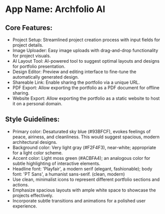 # **App Name**: Archfolio AI

## Core Features:

- Project Setup: Streamlined project creation process with input fields for project details.
- Image Uploader: Easy image uploads with drag-and-drop functionality for project visuals.
- AI Layout Tool: AI-powered tool to suggest optimal layouts and designs for portfolio presentation.
- Design Editor: Preview and editing interface to fine-tune the automatically generated design.
- Shareable Link: Enable sharing the portfolio via a unique URL.
- PDF Export: Allow exporting the portfolio as a PDF document for offline sharing.
- Website Export: Allow exporting the portfolio as a static website to host it on a personal domain.

## Style Guidelines:

- Primary color: Desaturated sky blue (#93BFCF), evokes feelings of peace, airiness, and cleanliness. This would suggest spacious, modern architectural designs.
- Background color: Very light gray (#F2F4F3), near-white; appropriate for a light color scheme.
- Accent color: Light moss green (#ACBFA4); an analogous color for subtle highlighting of interactive elements.
- Headline font: 'Playfair', a modern serif (elegant, fashionable); body font: 'PT Sans', a humanist sans-serif. (clean, modern)
- Use clean, minimalist icons to represent different portfolio sections and actions.
- Emphasize spacious layouts with ample white space to showcase the projects effectively.
- Incorporate subtle transitions and animations for a polished user experience.